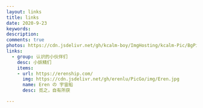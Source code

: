 ```yaml
---
layout: links
title: links
date: 2020-9-23
keywords:
description: 
comments: true
photos: https://cdn.jsdelivr.net/gh/kcalm-boy/ImgHosting/kcalm-Pic/BgPic/bg_links.jpg
links:
  - group: 认识的小伙伴们
    desc: 小妖精们
    items:
    - url: https://erenship.com/
      img: https://cdn.jsdelivr.net/gh/erenlu/PicGo/img/Eren.jpg
      name: Eren の 宇宙船
      desc: 觅之，自有所获

---
```

